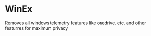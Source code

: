 # WinEx
Removes all windows telemetry features like onedrive. etc. and other featurres for maximum privacy
